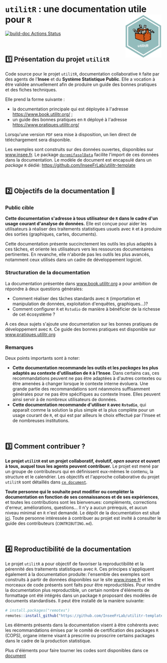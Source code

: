 # `utilitR` : une documentation utile pour `R`  <a href='https://www.utilitr.org'><img src='resources/logo-utilitR.svg' align="right" height="139px" /></a>

<!-- badges: start -->
[![build-doc Actions Status](https://github.com/InseeFrLab/utilitR/workflows/Production%20de%20la%20documentation/badge.svg)](https://github.com/InseeFrLab/utilitR/actions)


<!--[![Binder](https://mybinder.org/badge_logo.svg)](https://mybinder.org/v2/gl/linogaliana%2FdocumentationR/binder?urlpath=rstudio)--->
<!-- badges: end -->

<br>

## :one: Présentation du projet `utilitR`
 
Code source pour le projet `utilitR`, documentation collaborative `R` 
faite par des agents de l'**Insee** et du **Système Statistique Public**.
Elle a vocation à être validée annuellement afin de produire un guide des bonnes pratiques et des fiches techniques.

Elle prend la forme suivante :

* la documentation principale qui est déployée à l'adresse <https://www.book.utilitr.org/> ;
* un guide des bonnes pratiques en `R` déployé à l'adresse <https://www.pratiques.utilitr.org/>

Lorsqu'une version `PDF` sera mise à disposition, un lien direct de téléchargement sera 
disponible. 

Les exemples sont construits sur des données ouvertes, disponibles sur www.insee.fr. 
Le package [`doremifasolData`](https://github.com/InseeFrLab/DoReMIFaSolData) facilite
l'import de ces données dans la documentation. Le modèle de document est
encapsulé dans un *package* `R` dédié: https://github.com/InseeFrLab/utilitr-template 

<br>

## :two: Objectifs de la documentation :book:

### Public cible

**Cette documentation s'adresse à tous utilisateur de `R` dans le cadre d'un usage courant d'analyse de données.**
Elle est conçue pour aider les utilisateurs à réaliser des traitements statistiques usuels avec `R` et à produire des sorties (graphiques, cartes, documents).

Cette documentation présente succinctement les outils les plus adaptés à ces tâches, et oriente les utilisateurs vers les ressources documentaires pertinentes. En revanche, elle n'aborde pas les outils les plus avancés, notamment ceux utilisés dans un cadre de développement logiciel.

### Structuration de la documentation

La documentation présentée dans www.book.utilitr.org a pour ambition de répondre à deux questions générales:

* Comment réaliser des tâches standards avec `R` (importation et manipulation de données, exploitation d'enquêtes, graphiques...)?
* Comment configurer `R` et `Rstudio` de manière à bénéficier de la richesse de cet écosystème ?

A ces deux sujets s'ajoute une documentation sur les bonnes pratiques de développement avec `R`. 
Ce guide des bonnes pratiques est disponible sur www.pratiques.utilitr.org

### Remarques

Deux points importants sont à noter:

* **Cette documentation recommande les outils et les *packages* les plus adaptés au contexte d'utilisation de `R` à l'Insee**. Dans certains cas, ces recommandations peuvent ne pas être adaptées à d'autres contextes ou être amenées à changer lorsque le contexte interne évoluera. Une grande partie des recommandations sont néanmoins suffisamment générales pour ne pas être spécifiques au contexte Insee. Elles peuvent ainsi servir à de nombreux utilisateurs de données. 
* **Cette documentation recommande d'utiliser `R` avec `Rstudio`**, qui apparaît comme la solution la plus simple et la plus complète pour un usage courant de `R`, et qui est par ailleurs le choix effectué par l'Insee et de nombreuses institutions.

<br>

## :three: Comment contribuer ?

**Le projet `utilitR` est un projet collaboratif, évolutif, *open source* et ouvert à tous, auquel tous les agents peuvent contribuer.**
Le projet est mené par un groupe de contributeurs qui en définissent eux-mêmes le contenu, la structure
et le calendrier. Les objectifs et l'approche collaborative du projet `utilitR` sont détaillés dans [`ce document`](Manifeste.md).

**Toute personne qui le souhaite peut modifier ou compléter la documentation en fonction de ses connaissances et de ses expériences**, et toutes les contributions sont les bienvenues: compléments, corrections d'erreur, améliorations, questions... Il n'y a aucun prérequis, et aucun niveau minimal en `R` n'est demandé. Le dépôt de la documentation est situé [ici](https://github.com/InseeFrLab/utilitR). Toute personne intéressée à contribuer au projet est invité à consulter le guide des contributeurs (`CONTRIBUTING.md`).

<br>

## :four: Reproductibilité de la documentation

Le projet `utilitR` a pour objectif de favoriser la reproductibilité et
la pérennité des traitements statistiques avec `R`.
Ces principes s'appliquent également à la documentation produite: l'ensemble
des exemples sont construits à partir de données
disponibles sur le site www.insee.fr et les morceaux de code présents
sont faits pour être reproductibles. Pour rendre la documentation plus
reproductible, un certain nombre d'éléments de formattage ont été intégrés
dans un package `R` proposant des modèles de documents standardisés. Il
peut être installé de la manière suivante:

```r
# install.packages("remotes")
remotes::install_github("https://github.com/InseeFrLab/utilitr-template")
```

Les éléments présents dans la documentation visent à être cohérents avec
les recommandations émises par le comité de certification des packages `R` (COPS),
organe interne visant à prescrire ou proscrire certains packages dans le cadre
de la production statistique. 

Plus d'éléments pour faire tourner les codes sont disponibles 
dans ce [document](doc/extra_info.md)
